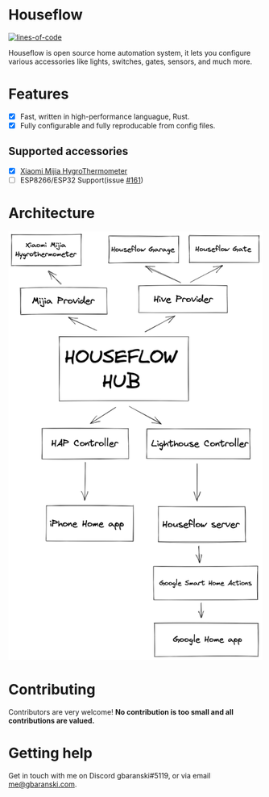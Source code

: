 # Houseflow

[![lines-of-code](https://img.shields.io/tokei/lines/github/gbaranski/houseflow)](https://github.com/gbaranski/houseflow)

Houseflow is open source home automation system, it lets you configure various accessories like lights, switches, gates, sensors, and much more.

# Features

- [x] Fast, written in high-performance languague, Rust.
- [x] Fully configurable and fully reproducable from config files.

## Supported accessories

- [X] [Xiaomi Mijia HygroThermometer](https://www.xiaomiproducts.nl/en/xiaomi-mijia-bluetooth-thermometer-and-hygrometer.html)
- [ ] ESP8266/ESP32 Support(issue [#161](https://github.com/gbaranski/houseflow/issues/161))

# Architecture

<img src="./docs/architecture.png">

# Contributing
Contributors are very welcome! **No contribution is too small and all contributions are valued.**

# Getting help
Get in touch with me on Discord gbaranski#5119, or via email me@gbaranski.com.
